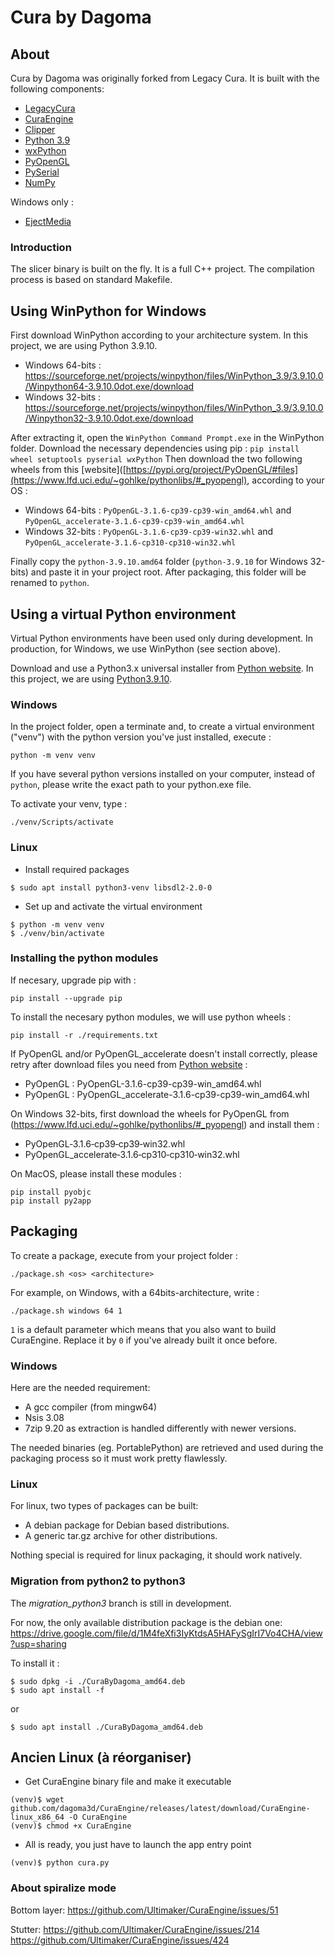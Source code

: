 # Cura by Dagoma
## About

Cura by Dagoma was originally forked from Legacy Cura.
It is built with the following components:
- [LegacyCura](https://github.com/daid/LegacyCura)
- [CuraEngine](https://github.com/Ultimaker/CuraEngine)
- [Clipper](http://www.angusj.com/delphi/clipper.php)
- [Python 3.9](http://python.org/)
- [wxPython](http://www.wxpython.org/)
- [PyOpenGL](http://pyopengl.sourceforge.net/)
- [PySerial](http://pyserial.sourceforge.net/)
- [NumPy](http://www.numpy.org/)

Windows only :
- [EjectMedia](http://www.uwe-sieber.de/english.html)

### Introduction
The slicer binary is built on the fly. It is a full C++ project. The compilation process is based on standard Makefile.

## Using WinPython for Windows

First download WinPython according to your architecture system. In this project, we are using Python 3.9.10.
- Windows 64-bits : https://sourceforge.net/projects/winpython/files/WinPython_3.9/3.9.10.0/Winpython64-3.9.10.0dot.exe/download
- Windows 32-bits : https://sourceforge.net/projects/winpython/files/WinPython_3.9/3.9.10.0/Winpython32-3.9.10.0dot.exe/download

After extracting it, open the ```WinPython Command Prompt.exe``` in the WinPython folder. Download the necessary dependencies using pip :
```pip install wheel setuptools pyserial wxPython```
Then download the two following wheels from this [website]([https://pypi.org/project/PyOpenGL/#files](https://www.lfd.uci.edu/~gohlke/pythonlibs/#_pyopengl), according to your OS :
- Windows 64-bits : ```PyOpenGL-3.1.6-cp39-cp39-win_amd64.whl``` and ```PyOpenGL_accelerate-3.1.6-cp39-cp39-win_amd64.whl```
- Windows 32-bits : ```PyOpenGL‑3.1.6‑cp39‑cp39‑win32.whl``` and ```PyOpenGL_accelerate‑3.1.6‑cp310‑cp310‑win32.whl```

Finally copy the ```python-3.9.10.amd64``` folder (```python-3.9.10``` for Windows 32-bits) and paste it in your project root. After packaging, this folder will be renamed to ```python```.

## Using a virtual Python environment

Virtual Python environments have been used only during development. In production, for Windows, we use WinPython (see section above).

Download and use a Python3.x universal installer from [Python website](https://www.python.org/downloads). In this project, we are using [Python3.9.10](https://www.python.org/ftp/python/3.9.10/python-3.9.10-macos11.pkg).

### Windows
In the project folder, open a terminate and, to create a virtual environment ("venv") with the python version you've just installed, execute :
```
python -m venv venv
```
If you have several python versions installed on your computer, instead of ```python```, please write the exact path to your python.exe file.

To activate your venv, type :
```
./venv/Scripts/activate
```

### Linux
- Install required packages
```
$ sudo apt install python3-venv libsdl2-2.0-0
```
- Set up and activate the virtual environment
```
$ python -m venv venv
$ ./venv/bin/activate
```

### Installing the python modules
If necesary, upgrade pip with :
```
pip install --upgrade pip
```
To install the necesary python modules, we will use python wheels :
```
pip install -r ./requirements.txt
```
If PyOpenGL and/or PyOpenGL_accelerate doesn't install correctly, please retry after download files you need from [Python website](https://pypi.org/project/PyOpenGL/#files) :
- PyOpenGL : PyOpenGL-3.1.6-cp39-cp39-win_amd64.whl
- PyOpenGL : PyOpenGL_accelerate-3.1.6-cp39-cp39-win_amd64.whl

On Windows 32-bits, first download the wheels for PyOpenGL from (https://www.lfd.uci.edu/~gohlke/pythonlibs/#_pyopengl) and install them :
- PyOpenGL‑3.1.6‑cp39‑cp39‑win32.whl
- PyOpenGL_accelerate‑3.1.6‑cp310‑cp310‑win32.whl

On MacOS, please install these modules :
```
pip install pyobjc
pip install py2app
```

## Packaging
To create a package, execute from your project folder :
```
./package.sh <os> <architecture>
```
For example, on Windows, with a 64bits-architecture, write :
```
./package.sh windows 64 1
```
```1``` is a default parameter which means that you also want to build CuraEngine. Replace it by ```0``` if you've already built it once before.

### Windows
Here are the needed requirement:
- A gcc compiler (from mingw64)
- Nsis 3.08
- 7zip 9.20 as extraction is handled differently with newer versions.

The needed binaries (eg. PortablePython) are retrieved and used during the packaging process so it must work pretty flawlessly.


### Linux
For linux, two types of packages can be built:
- A debian package for Debian based distributions.
- A generic tar.gz archive for other distributions.

Nothing special is required for linux packaging, it should work natively.

### Migration from python2 to python3
The _migration_python3_ branch is still in development.

For now, the only available distribution package is the debian one:
https://drive.google.com/file/d/1M4feXfi3IyKtdsA5HAFySgIrI7Vo4CHA/view?usp=sharing

To install it :
```
$ sudo dpkg -i ./CuraByDagoma_amd64.deb
$ sudo apt install -f
```
or
```
$ sudo apt install ./CuraByDagoma_amd64.deb
```

## Ancien Linux (à réorganiser)
- Get CuraEngine binary file and make it executable
```
(venv)$ wget github.com/dagoma3d/CuraEngine/releases/latest/download/CuraEngine-linux_x86_64 -O CuraEngine
(venv)$ chmod +x CuraEngine
```

- All is ready, you just have to launch the app entry point
```
(venv)$ python cura.py
```

### About spiralize mode

Bottom layer:
https://github.com/Ultimaker/CuraEngine/issues/51

Stutter:
https://github.com/Ultimaker/CuraEngine/issues/214
https://github.com/Ultimaker/CuraEngine/issues/424
